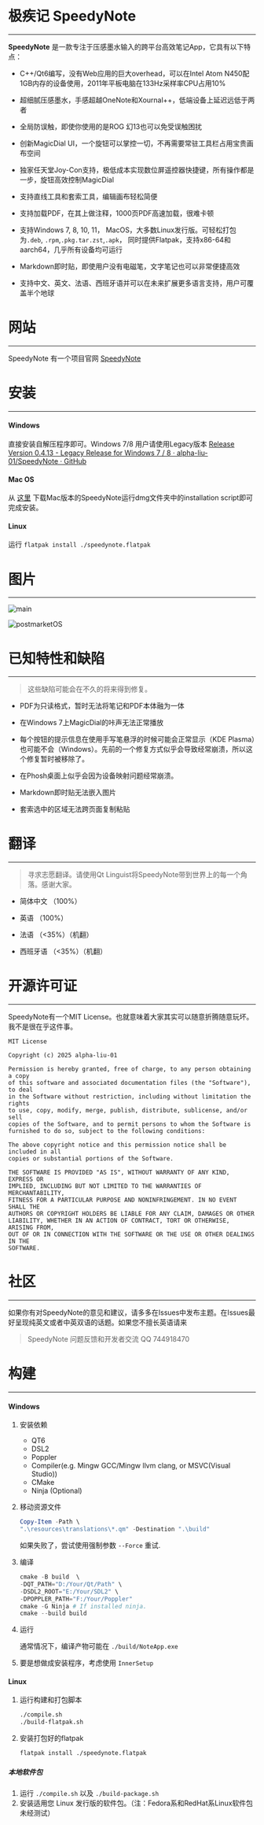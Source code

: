 ﻿# 极疾记 SpeedyNote

---

**SpeedyNote** 是一款专注于压感墨水输入的跨平台高效笔记App，它具有以下特点：

- C++/Qt6编写，没有Web应用的巨大overhead，可以在Intel Atom N450配1GB内存的设备使用，2011年平板电脑在133Hz采样率CPU占用10%

- 超细腻压感墨水，手感超越OneNote和Xournal++，低端设备上延迟远低于两者

- 全局防误触，即使你使用的是ROG 幻13也可以免受误触困扰

- 创新MagicDial UI，一个旋钮可以掌控一切，不再需要常驻工具栏占用宝贵画布空间

- 独家任天堂Joy-Con支持，极低成本实现数位屏遥控器快捷键，所有操作都是一步，旋钮高效控制MagicDial

- 支持直线工具和套索工具，编辑画布轻松简便

- 支持加载PDF，在其上做注释，1000页PDF高速加载，很难卡顿

- 支持Windows 7, 8, 10, 11， MacOS，大多数Linux发行版。可轻松打包为`.deb`, `.rpm`,`.pkg.tar.zst`,`.apk`，
  同时提供Flatpak，支持x86-64和aarch64，几乎所有设备均可运行

- Markdown即时贴，即使用户没有电磁笔，文字笔记也可以非常便捷高效

- 支持中文、英文、法语、西班牙语并可以在未来扩展更多语言支持，用户可覆盖半个地球

# 网站

---

SpeedyNote 有一个项目官网 [SpeedyNote](https://alpha-liu-01.up.railway.app/projects)

# 安装

---

#### Windows

直接安装自解压程序即可。Windows 7/8
用户请使用Legacy版本 [Release Version 0.4.13 - Legacy Release for Windows 7 / 8 · alpha-liu-01/SpeedyNote · GitHub](https://github.com/alpha-liu-01/SpeedyNote/releases/tag/v0.4.13-1)

#### Mac OS

从 [这里](https://github.com/alpha-liu-01/SpeedyNote/releases/download/v0.6.1/SpeedyNote-0.6.1.dmg)
下载Mac版本的SpeedyNote运行dmg文件夹中的installation script即可完成安装。

#### Linux

运行 `flatpak install ./speedynote.flatpak`

# 图片

---

![main](https://i.imgur.com/2jQjw1b.png)

![postmarketOS](https://i.imgur.com/uFWtM7z.jpeg)

# 已知特性和缺陷

--- 

> 这些缺陷可能会在不久的将来得到修复。

- PDF为只读格式，暂时无法将笔记和PDF本体融为一体

- 在Windows 7上MagicDial的咔声无法正常播放

- 每个按钮的提示信息在使用手写笔悬浮的时候可能会正常显示（KDE Plasma）也可能不会（Windows）。先前的一个修复方式似乎会导致经常崩溃，所以这个修复暂时被移除了。

- 在Phosh桌面上似乎会因为设备映射问题经常崩溃。

- Markdown即时贴无法嵌入图片

- 套索选中的区域无法跨页面复制粘贴

# 翻译

--- 

> 寻求志愿翻译。请使用Qt Linguist将SpeedyNote带到世界上的每一个角落。感谢大家。

- 简体中文 （100%）

- 英语 （100%）

- 法语 （<35%）（机翻）

- 西班牙语 （<35%）（机翻）

# 开源许可证

--- 

SpeedyNote有一个MIT License。也就意味着大家其实可以随意折腾随意玩坏。我不是很在乎这件事。

```
MIT License

Copyright (c) 2025 alpha-liu-01

Permission is hereby granted, free of charge, to any person obtaining a copy
of this software and associated documentation files (the "Software"), to deal
in the Software without restriction, including without limitation the rights
to use, copy, modify, merge, publish, distribute, sublicense, and/or sell
copies of the Software, and to permit persons to whom the Software is
furnished to do so, subject to the following conditions:

The above copyright notice and this permission notice shall be included in all
copies or substantial portions of the Software.

THE SOFTWARE IS PROVIDED "AS IS", WITHOUT WARRANTY OF ANY KIND, EXPRESS OR
IMPLIED, INCLUDING BUT NOT LIMITED TO THE WARRANTIES OF MERCHANTABILITY,
FITNESS FOR A PARTICULAR PURPOSE AND NONINFRINGEMENT. IN NO EVENT SHALL THE
AUTHORS OR COPYRIGHT HOLDERS BE LIABLE FOR ANY CLAIM, DAMAGES OR OTHER
LIABILITY, WHETHER IN AN ACTION OF CONTRACT, TORT OR OTHERWISE, ARISING FROM,
OUT OF OR IN CONNECTION WITH THE SOFTWARE OR THE USE OR OTHER DEALINGS IN THE
SOFTWARE.
```

# 社区

---

如果你有对SpeedyNote的意见和建议，请多多在Issues中发布主题。在Issues最好呈现纯英文或者中英双语的话题。如果您不擅长英语请来

> SpeedyNote 问题反馈和开发者交流 QQ 744918470

# 构建

---

#### Windows

1. 安装依赖

    - QT6
    - DSL2
    - Poppler
    - Compiler(e.g. Mingw GCC/Mingw llvm clang, or MSVC(Visual Studio))
    - CMake
    - Ninja (Optional)

2. 移动资源文件

    ```PowerShell
    Copy-Item -Path \
   ".\resources\translations\*.qm" -Destination ".\build"
    ```
   如果失败了，尝试使用强制参数 `--Force` 重试.

3. 编译

    ```PowerShell
    cmake -B build  \
    -DQT_PATH="D:/Your/Qt/Path" \
    -DSDL2_ROOT="E:/Your/SDL2" \
    -DPOPPLER_PATH="F:/Your/Poppler"
    cmake -G Ninja # If installed ninja. 
    cmake --build build
   ```

4. 运行

   通常情况下，编译产物可能在 `./build/NoteApp.exe`

5. 要是想做成安装程序，考虑使用 `InnerSetup`

#### Linux

1. 运行构建和打包脚本

   ```bash
   ./compile.sh
   ./build-flatpak.sh
   ```

2. 安装打包好的flatpak

   ```bash
   flatpak install ./speedynote.flatpak
   ```

##### 本地软件包

1. 运行 `./compile.sh` 以及 `./build-package.sh`
2. 安装适用您 Linux 发行版的软件包。（注：Fedora系和RedHat系Linux软件包未经测试）
